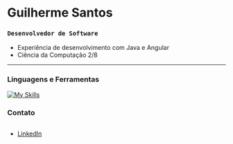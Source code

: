 #  Guilherme Santos

### `Desenvolvedor de Software`

- Experiência de desenvolvimento com Java e Angular
- Ciência da Computação 2/8

---

###  Linguagens e Ferramentas

[![My Skills](https://skillicons.dev/icons?i=java,spring,angular,ts,js,mysql,html,css)](https://skillicons.dev)

###  Contato

 <div style="display: inline-block">
   <ul>
     <li><a target="_blank" href="https://www.linkedin.com/in/guilherme-santos-alves-50088b1a8/">LinkedIn</a></li>
   </ul>
 </div>

<!---
[![Top Langs](https://github-readme-stats.vercel.app/api/top-langs/?username=Guilherme-Santos-Alves&layout=compact)](https://github.com/anuraghazra/github-readme-stats)
--->

<!---
Guilherme-Santos-Alves/Guilherme-Santos-Alves is a ✨ special ✨ repository because its `README.md` (this file) appears on your GitHub profile.
You can click the Preview link to take a look at your changes.
--->

